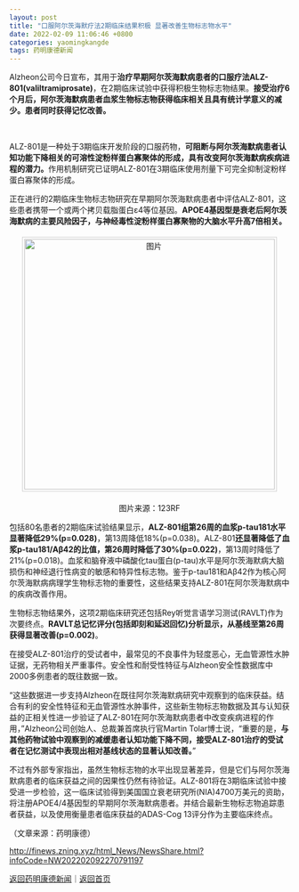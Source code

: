 ```yaml
---
layout: post
title: "口服阿尔茨海默疗法2期临床结果积极 显著改善生物标志物水平"
date: 2022-02-09 11:06:46 +0800
categories: yaomingkangde
tags: 药明康德新闻
---
```

<p>Alzheon公司今日宣布，其用于<strong>治疗早期阿尔茨海默病患者的口服疗法ALZ-801(valiltramiprosate)</strong>，在2期临床试验中获得积极生物标志物结果。<strong>接受治疗6个月后，阿尔茨海默病患者血浆生物标志物获得临床相关且具有统计学意义的减少。患者同时获得记忆改善。</strong></p>
 &nbsp;<p>ALZ-801是一种处于3期临床开发阶段的口服药物，<strong>可阻断与阿尔茨海默病患者认知功能下降相关的可溶性淀粉样蛋白寡聚体的形成，具有改变阿尔茨海默病疾病进程的潜力。</strong>作用机制研究已证明ALZ-801在3期临床使用剂量下可完全抑制淀粉样蛋白寡聚体的形成。</p>
 <p>正在进行的2期临床生物标志物研究在早期阿尔茨海默病患者中评估ALZ-801，这些患者携带一个或两个拷贝载脂蛋白ε4等位基因。<strong>APOE4基因型是衰老后阿尔茨海默病的主要风险因子，与神经毒性淀粉样蛋白寡聚物的大脑水平升高7倍相关。</strong></p>
 <center><img src="https://dfscdn.dfcfw.com/download/D25241717588858297590_w450h338.jpg" alt="图片" width="450" style="border:#d1d1d1 1px solid;padding:3px;margin:5px 0;" /></center><p align="center">图片来源：123RF</p><p>包括80名患者的2期临床试验结果显示，<strong>ALZ-801组第26周的血浆p-tau181水平显著降低29%(p=0.028)</strong>，第13周降低18%(p=0.038)。ALZ-801<strong>还显著降低了血浆p-tau181/Aβ42的比值，第26周时降低了30%(p=0.022)</strong>，第13周时降低了21%(p=0.018)。血浆和脑脊液中磷酸化tau蛋白(p-tau)水平是阿尔茨海默病大脑损伤和神经退行性病变的敏感和特异性标志物。鉴于p-tau181和Aβ42作为核心阿尔茨海默病病理学生物标志物的重要性，这些结果支持ALZ-801在阿尔茨海默病中的疾病改善作用。</p>
 <p>生物标志物结果外，这项2期临床研究还包括Rey听觉言语学习测试(RAVLT)作为次要终点。<strong>RAVLT总记忆评分(包括即刻和延迟回忆)分析显示，从基线至第26周获得显著改善(p=0.002)</strong>。</p>
 <p>在接受ALZ-801治疗的受试者中，最常见的不良事件为轻度恶心，无血管源性水肿证据，无药物相关严重事件。安全性和耐受性特征与Alzheon安全性数据库中2000多例患者的既往数据一致。</p>
 <p>“这些数据进一步支持Alzheon在既往阿尔茨海默病研究中观察到的临床获益。结合有利的安全性特征和无血管源性水肿事件，这些新生物标志物数据及其与认知获益的正相关性进一步验证了ALZ-801在阿尔茨海默病患者中改变疾病进程的作用，”Alzheon公司创始人、总裁兼首席执行官Martin Tolar博士说，“重要的是，<strong>与其他药物试验中观察到的减缓患者认知功能下降不同，接受ALZ-801治疗的受试者在记忆测试中表现出相对基线状态的显著认知改善。</strong>”</p>
 <p>不过有外部专家指出，虽然生物标志物的水平出现显著差异，但是它们与阿尔茨海默病患者的临床获益之间的因果性仍然有待验证。ALZ-801将在3期临床试验中接受进一步检验，这一临床试验得到美国国立衰老研究所(NIA)4700万美元的资助，将注册APOE4/4基因型的早期阿尔茨海默病患者。并结合最新生物标志物追踪患者获益，以及使用衡量患者临床获益的ADAS-Cog 13评分作为主要临床终点。</p><p class="em_media">（文章来源：药明康德）</p>

<http://finews.zning.xyz/html_News/NewsShare.html?infoCode=NW202202092270791197>

[返回药明康德新闻](//finews.withounder.com/category/yaomingkangde.html)｜[返回首页](//finews.withounder.com/)